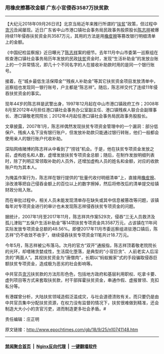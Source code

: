 ### 用橡皮擦篡改金额 广东小官侵吞3587万扶贫款
------------------------

<p>【大纪元2018年09月26日讯】北京当局近年来推行所谓的“<a href="http://www.epochtimes.com/gb/tag/%E6%89%B6%E8%B4%AB.html">扶贫</a>”政策，但过程中<a href="http://www.epochtimes.com/gb/tag/%E8%B4%AA%E6%B1%A1.html">贪污</a>丑闻屡现。近日广东省中山市港口镇社会事务局民政事务股原股长<a href="http://www.epochtimes.com/gb/tag/%E9%99%88%E5%BF%97%E7%A5%A5.html">陈志祥</a>被爆持续11年侵吞扶贫资金共3587万元，其用的方法是用<a href="http://www.epochtimes.com/gb/tag/%E6%A9%A1%E7%9A%AE%E6%93%A6.html">橡皮擦</a>等篡改银行明细清单上的金额。</p>
<p>《中国纪检监察报》近日曝光了<a href="http://www.epochtimes.com/gb/tag/%E9%99%88%E5%BF%97%E7%A5%A5.html">陈志祥</a>案的细节。去年11月中山市委第一巡察组在核查港口镇社会事务局历年发放的民政<a href="http://www.epochtimes.com/gb/tag/%E6%89%B6%E8%B4%AB.html">扶贫</a>资金时，发现“生活补助金”的发放台账上的一个异常情况，即几十个不同名字的人在接收补助款时用的是同一个银行账号。</p>
<p>接着，在“城乡最低生活保障金”“残疾人补助金”等其它扶贫资金项目发放清单中，巡察组也发现同一银行账号，户主都是“陈志祥”。随后，陈志祥交代了连续11年侵吞扶贫资金的事实。</p>
<p>现年44岁的陈志祥是武警出身，1997年12月起在中山市港口镇政府工作；2008年8月至2012年4月担任港口镇社会事务办公室副主任、港口镇残疾人联合会副理事长、港口镇敬老院院长；2012年4月起任港口镇社会事务局民政事务股股长。</p>
<p>文章披露，2007年1月，陈志祥偶然发现扶贫专项资金管理中的一个漏洞：部分低保户、残疾人名下没有银行账户，但发放补助款只能通过银行转账，他们一般都会使用亲人的银行账户代收补助。</p>
<p>深陷网络赌博的陈志祥从中看到了“捞钱”机会。于是，他在扶贫专项资金发放之前，虚构姓名和人数，虚增发放扶贫专项资金总额；随后，在制作发放明细列表时，除了列明正常领取补助的人员外，还增加虚构人员的姓名和金额，对应的收款账户均为其本人。</p>
<p>为掩盖作案行为，陈志祥在银行提供的“批量代收付明细清单”上，直接用<a href="http://www.epochtimes.com/gb/tag/%E6%A9%A1%E7%9A%AE%E6%93%A6.html">橡皮擦</a>、涂改液等把自己侵吞金额上的百位以上的数字擦掉，然后将修改后的清单提交给镇财政分局入账。</p>
<p>而在审批过程中，相关人员未能发现清单存在缺失或其中信息被篡改等问题，该镇每年对专项资金进行的审计也未发现陈志祥侵吞扶贫专项资金的问题。</p>
<p>据统计，2007年1月至2017年11月，陈志祥共作案529次，侵吞“三无人员救济及孤儿津贴”“五保户生活补助金”等14项扶贫专项资金共3587万元，占该镇在11年间实际发放专项资金总额的48.56%。即便2017年11月市委巡察组进驻港口镇后，陈志祥“仍不收敛不收手”，继续侵吞扶贫专项资金11笔共计18.7万元。</p>
<p>今年5月，陈志祥被公布落马。次月的官方“双开”通报指，陈志祥顶着敬老院院长的光环，却嗜赌贪婪成性，生活腐化堕落，是典型的“小官巨贪”、人前老实人后淫贪的“两面人”。其视扶贫资金为“唐僧肉”，长期以“蚂蚁搬家”式的手段骗取侵吞巨额扶贫专项资金，造成极为恶劣的社会影响等。</p>
<p>中共官员<a href="http://www.epochtimes.com/gb/tag/%E8%B4%AA%E6%B1%A1.html">贪污</a>扶贫款的方法形形色色，包括地方政府和基层利用职权、吃拿卡要、虚列项目等方式来套取扶贫款，村干部挥霍扶贫资金，串通作假、虚报冒领、克扣私分等。</p>
<p>有港媒曾分析，大陆扶贫领域造假泛滥成灾，与社会道德溃败有关。而只要仍是由中共官员集中分配扶贫资源，在权力没有监督的情况下，扶贫很难做到精准，还会制造大大小小的贪官污吏，进而制造更多社会矛盾。#</p>
<p>责任编辑：庄正明</p>

原文链接：http://www.epochtimes.com/gb/18/9/25/n10741148.htm


------------------------
#### [禁闻聚合首页](https://github.com/gfw-breaker/banned-news/blob/master/README.md) &nbsp;|&nbsp; [Nginx反向代理](https://github.com/gfw-breaker/open-proxy/blob/master/README.md) &nbsp;|&nbsp; [一键翻墙软件](https://github.com/gfw-breaker/nogfw/blob/master/README.md)